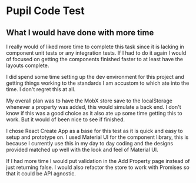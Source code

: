 # Pupil Code Test

## What I would have done with more time

I really would of liked more time to complete this task since it is lacking in component unit tests or any integration tests. If I had to do it again I would of focused on getting the components finished faster to at least have the layouts complete.

I did spend some time setting up the dev environment for this project and getting things working to the standards I am accustom to which ate into the time. I don't regret this at all.

My overall plan was to have the MobX store save to the localStorage whenever a property was added, this would simulate a back end. I don't know if this was a good choice as it also ate up some time getting this to work. But it would of been nice to see if finished.

I chose React Create App as a base for this test as it is quick and easy to setup and prototype on. I used Material UI for the component library, this is because I currently use this in my day to day coding and the designs provided matched up well with the look and feel of Material UI.

If I had more time I would put validation in the Add Property page instead of just returning false. I would also refactor the store to work with Promises so that it could be API agnostic.
